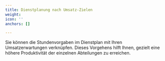 ```yaml
---
title: Dienstplanung nach Umsatz-Zielen
weight: 
icon: ''
anchors: []

---
```

Sie können die Stundenvorgaben im Dienstplan mit Ihren Umsatzerwartungen verknüpfen. Dieses Vorgehens hilft Ihnen, gezielt eine höhere Produktivität der einzelnen Abteilungen zu erreichen.